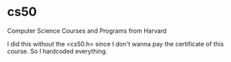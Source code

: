 # cs50
Computer Science Courses and Programs from Harvard 

I did this without the <cs50.h> since I don't wanna pay the certificate of this course. So I hardcoded everything.
